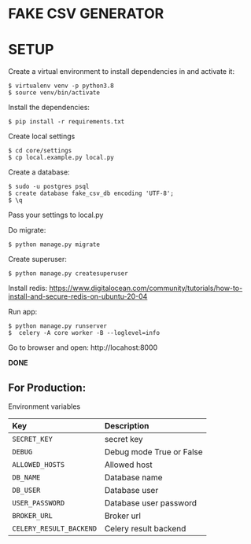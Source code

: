 # FAKE CSV GENERATOR


# SETUP

Create a virtual environment to install dependencies in and activate it:
```shell
$ virtualenv venv -p python3.8
$ source venv/bin/activate
```

Install the dependencies:
```shell
$ pip install -r requirements.txt
```

Create local settings
```shell
$ cd core/settings
$ cp local.example.py local.py
```

Create a database:
```shell
$ sudo -u postgres psql
$ create database fake_csv_db encoding 'UTF-8';
$ \q
```

Pass your settings to local.py

Do migrate:
```shell
$ python manage.py migrate
```

Create superuser:
```shell
$ python manage.py createsuperuser
```


Install redis:
https://www.digitalocean.com/community/tutorials/how-to-install-and-secure-redis-on-ubuntu-20-04

Run app:

```shell
$ python manage.py runserver
$  celery -A core worker -B --loglevel=info
```


Go to browser and open:
http://locahost:8000

**DONE**


## For Production:
Environment variables

| Key    | Description   | 
| :---         |     :---      |
| `SECRET_KEY`  | secret key  | 
| `DEBUG`  | Debug mode True or False  |
| `ALLOWED_HOSTS`| Allowed host |
| `DB_NAME`| Database name |
| `DB_USER`| Database user | 
| `USER_PASSWORD`  | Database user password |
| `BROKER_URL`  | Broker url
| `CELERY_RESULT_BACKEND`  | Celery result backend

